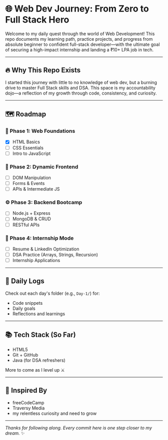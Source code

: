 # 🌐 Web Dev Journey: From Zero to Full Stack Hero

Welcome to my daily quest through the world of Web Development! This repo documents my learning path, practice projects, and progress from absolute beginner to confident full-stack developer—with the ultimate goal of securing a high-impact internship and landing a ₹10+ LPA job in tech.

---

## 🔥 Why This Repo Exists

I started this journey with little to no knowledge of web dev, but a burning drive to master Full Stack skills and DSA. This space is my accountability dojo—a reflection of my growth through code, consistency, and curiosity.

---

## 🗺️ Roadmap

### 📍 Phase 1: Web Foundations
- [x] HTML Basics
- [ ] CSS Essentials
- [ ] Intro to JavaScript

### 🚀 Phase 2: Dynamic Frontend
- [ ] DOM Manipulation
- [ ] Forms & Events
- [ ] APIs & Intermediate JS

### ⚙️ Phase 3: Backend Bootcamp
- [ ] Node.js + Express
- [ ] MongoDB & CRUD
- [ ] RESTful APIs

### 💼 Phase 4: Internship Mode
- [ ] Resume & LinkedIn Optimization
- [ ] DSA Practice (Arrays, Strings, Recursion)
- [ ] Internship Applications

---

## 📅 Daily Logs

Check out each day's folder (e.g., `Day-1/`) for:
- Code snippets
- Daily goals
- Reflections and learnings

---

## 📚 Tech Stack (So Far)
- HTML5
- Git + GitHub
- Java (for DSA refreshers)

More to come as I level up ⚔️

---

## 🌱 Inspired By

- freeCodeCamp
- Traversy Media
- my relentless curiosity and need to grow

---

_Thanks for following along. Every commit here is one step closer to my dream._ ✨
